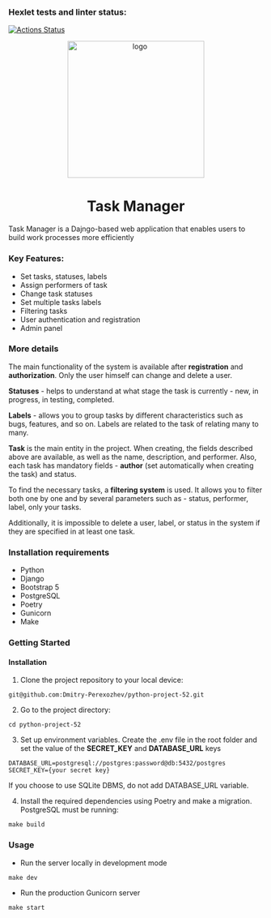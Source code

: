 ### Hexlet tests and linter status:
[![Actions Status](https://github.com/Dmitry-Perexozhev/python-project-52/actions/workflows/hexlet-check.yml/badge.svg)](https://github.com/Dmitry-Perexozhev/python-project-52/actions)
<div align="center">
<img src="https://github.com/Dmitry-Perexozhev/python-project-52/blob/main/img/task-manager-banner.svg" alt="logo" width="270" height="auto" />
<h1>Task Manager</h1>
</div>


Task Manager is a Dajngo-based web application that enables users to build work processes more efficiently

### Key Features:

- Set tasks, statuses, labels
- Assign performers of task
- Change task statuses
- Set multiple tasks labels
- Filtering tasks
- User authentication and registration
- Admin panel

### More details

The main functionality of the system is available after **registration** and **authorization**. Only the user himself can change and delete a user.<br />

**Statuses** - helps to understand at what stage the task is currently - new, in progress, in testing, completed.<br />

**Labels** - allows you to group tasks by different characteristics such as bugs, features, and so on. Labels are related to the task of relating many to many.<br />

**Task** is the main entity in the project. When creating, the fields described above are available, as well as the name, description, and performer.
Also, each task has mandatory fields - **author** (set automatically when creating the task) and status.<br />

To find the necessary tasks, a **filtering system** is used. It allows you to filter both one by one and by several parameters such as - status, performer, label, only your tasks.<br />

Additionally, it is impossible to delete a user, label, or status in the system if they are specified in at least one task.

### Installation requirements

- Python
- Django
- Bootstrap 5
- PostgreSQL
- Poetry
- Gunicorn
- Make

### Getting Started
#### Installation

1) Clone the project repository to your local device:
```
git@github.com:Dmitry-Perexozhev/python-project-52.git
```
2) Go to the project directory:
```
cd python-project-52
```
3) Set up environment variables.
Create the .env file in the root folder and set the value of the **SECRET_KEY** and **DATABASE_URL** keys
```dotenv
DATABASE_URL=postgresql://postgres:password@db:5432/postgres
SECRET_KEY={your secret key}
```
If you choose to use SQLite DBMS, do not add DATABASE_URL variable.<br />

4) Install the required dependencies using Poetry and make a migration. PostgreSQL must be running:
```
make build
```

### Usage

- Run the server locally in development mode 
```
make dev
```
- Run the production Gunicorn server
```
make start
```